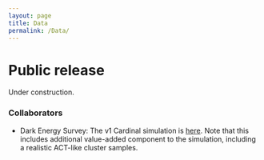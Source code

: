```yaml
---
layout: page
title: Data
permalink: /Data/
---
```


# Public release
Under construction.

### Collaborators 
* Dark Energy Survey: The v1 Cardinal simulation is [here](https://cdcvs.fnal.gov/redmine/projects/simulation/wiki/Y6Cardinal).
Note that this includes additional value-added component to the simulation, including a realistic ACT-like cluster samples. 
